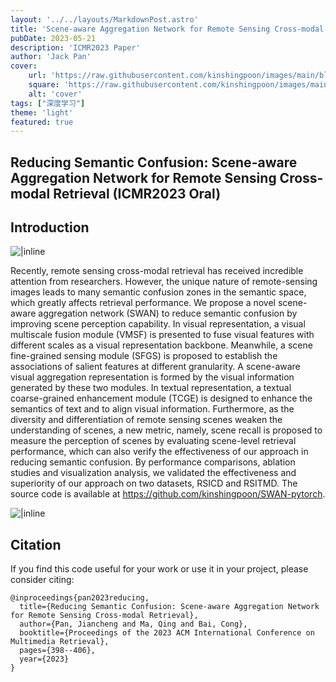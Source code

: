 ```yaml
---
layout: '../../layouts/MarkdownPost.astro'
title: 'Scene-aware Aggregation Network for Remote Sensing Cross-modal Retrieval'
pubDate: 2023-05-21
description: 'ICMR2023 Paper'
author: 'Jack Pan'
cover:
    url: 'https://raw.githubusercontent.com/kinshingpoon/images/main/blog-imgs/202305210935705.png'
    square: 'https://raw.githubusercontent.com/kinshingpoon/images/main/blog-imgs/202305210935705.png'
    alt: 'cover'
tags: ["深度学习"]
theme: 'light'
featured: true
---
```

## Reducing Semantic Confusion: Scene-aware Aggregation Network for Remote Sensing Cross-modal Retrieval (ICMR2023 Oral)

## Introduction

![|inline](https://raw.githubusercontent.com/kinshingpoon/images/main/blog-imgs/202305210935705.png)

Recently, remote sensing cross-modal retrieval has received incredible attention from researchers. However, the unique nature of remote-sensing images leads to many semantic confusion zones in the semantic space, which greatly affects retrieval performance. We propose a novel scene-aware aggregation network (SWAN) to reduce semantic confusion by improving scene perception capability. In visual representation, a visual multiscale fusion module (VMSF) is presented to fuse visual features with different scales as a visual representation backbone. Meanwhile, a scene fine-grained sensing module (SFGS) is proposed to establish the associations of salient features at different granularity. A scene-aware visual aggregation representation is formed by the visual information generated by these two modules. In textual representation, a textual coarse-grained enhancement module (TCGE) is designed to enhance the semantics of text and to align visual information. Furthermore, as the diversity and differentiation of remote sensing scenes weaken the understanding of scenes, a new metric, namely, scene recall is proposed to measure the perception of scenes by evaluating scene-level retrieval performance, which can also verify the effectiveness of our approach in reducing semantic confusion. By performance comparisons, ablation studies and visualization analysis, we validated the effectiveness and superiority of our approach on two datasets, RSICD and RSITMD. The source code is available at https://github.com/kinshingpoon/SWAN-pytorch.

![|inline](https://raw.githubusercontent.com/kinshingpoon/images/main/blog-imgs/202307071813187.png)





## Citation

If you find this code useful for your work or use it in your project, please consider citing:

```
@inproceedings{pan2023reducing,
  title={Reducing Semantic Confusion: Scene-aware Aggregation Network for Remote Sensing Cross-modal Retrieval},
  author={Pan, Jiancheng and Ma, Qing and Bai, Cong},
  booktitle={Proceedings of the 2023 ACM International Conference on Multimedia Retrieval},
  pages={398--406},
  year={2023}
}
```
